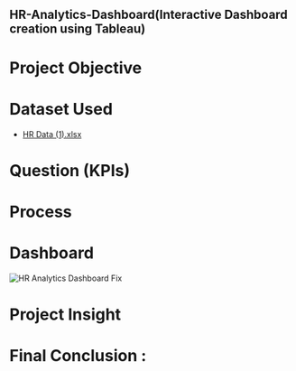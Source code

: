 ## HR-Analytics-Dashboard(Interactive Dashboard creation using Tableau)
# Project Objective
# Dataset Used
* [HR Data (1).xlsx](https://github.com/user-attachments/files/21031144/HR.Data.1.xlsx)
# Question (KPIs)
# Process
# Dashboard
![HR Analytics Dashboard Fix](https://github.com/user-attachments/assets/b11cd2de-1d88-43fd-80c3-4d4e78fb8777)
# Project Insight
# Final Conclusion :
